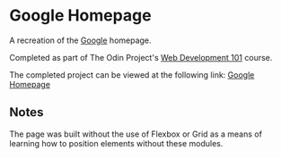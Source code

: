 # Google Homepage

A recreation of the [Google](https://google.com) homepage.

Completed as part of The Odin Project's [Web Development
101](https://www.theodinproject.com/courses/web-development-101) course.

The completed project can be viewed at the following link:
[Google Homepage](https://antholex-google-homepage.netlify.com/)

## Notes
The page was built without the use of Flexbox or Grid as a means of learning how to position elements without these modules.
